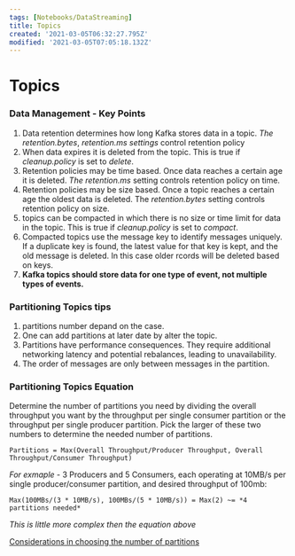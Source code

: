 ```yaml
---
tags: [Notebooks/DataStreaming]
title: Topics
created: '2021-03-05T06:32:27.795Z'
modified: '2021-03-05T07:05:18.132Z'
---
```


# Topics

### Data Management - Key Points

1. Data retention determines how long Kafka stores data in a topic. *The retention.bytes*, *retention.ms settings* control retention policy
2. When data expires it is deleted from the topic. This is true if *cleanup.policy* is set to *delete*.
3. Retention policies may be time based. Once data reaches a certain age it is deleted. *The retention.ms* setting controls retention policy on time.
4. Retention policies may be size based. Once a topic reaches a certain age the oldest data is deleted. The *retention.bytes* setting controls retention policy on size.
5. topics can be compacted in which there is no size or time limit for data in the topic. This is true if *cleanup.policy* is set to *compact*.
6. Compacted topics use the message key to identify messages uniquely. If a duplicate key is found, the latest value for that key is kept, and the old message is deleted. In this case older rcords will be deleted based on keys.
7. **Kafka topics should store data for one type of event, not multiple types of events.**


### Partitioning Topics tips

1. partitions number depand on the case.
2. One can add partitions at later date by alter the topic.
3. Partitions have performance consequences. They require additional networking latency and potential rebalances, leading to unavailability.
4. The order of messages are only between messages in the partition.


### Partitioning Topics Equation

Determine the number of partitions you need by dividing the overall throughput you want by the throughput per single consumer partition or the throughput per single producer partition. Pick the larger of these two numbers to determine the needed number of partitions. 


```shell
Partitions = Max(Overall Throughput/Producer Throughput, Overall Throughput/Consumer Throughput)
```

*For exmaple -*  3 Producers and 5 Consumers, each operating at 10MB/s per single producer/consumer partition, and desired throughput of 100mb:


```shell
Max(100MBs/(3 * 10MB/s), 100MBs/(5 * 10MB/s)) = Max(2) ~= *4 partitions needed*
```
*This is little more complex then the equation above*


[Considerations in choosing the number of partitions](https://www.confluent.io/blog/how-choose-number-topics-partitions-kafka-cluster/)
